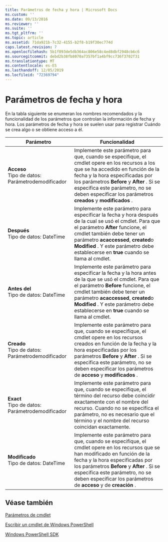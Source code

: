 ```yaml
---
title: Parámetros de fecha y hora | Microsoft Docs
ms.custom: ''
ms.date: 09/13/2016
ms.reviewer: ''
ms.suite: ''
ms.tgt_pltfrm: ''
ms.topic: article
ms.assetid: 71da921b-7c32-4155-b2f8-b19f30ec774d
caps.latest.revision: 7
ms.openlocfilehash: 5b1f093de5db364ac806e58c4ed8dbf2948cb6c6
ms.sourcegitcommit: debd2b38fb8070a7357bf1a4bf9cc736f3702f31
ms.translationtype: MT
ms.contentlocale: es-ES
ms.lasthandoff: 12/05/2019
ms.locfileid: "72369794"
---
```

# <a name="date-and-time-parameters"></a>Parámetros de fecha y hora

En la tabla siguiente se enumeran los nombres recomendados y la funcionalidad de los parámetros que controlan la información de fecha y hora. Los parámetros de fecha y hora se suelen usar para registrar Cuándo se crea algo o se obtiene acceso a él.

|Parámetro|Funcionalidad|
|---|---|
|**Acceso**<br>Tipo de datos: Parámetrodemodificador|Implemente este parámetro para que, cuando se especifique, el cmdlet opere en los recursos a los que se ha accedido en función de la fecha y la hora especificadas por los parámetros **Before** y **After** . Si se especifica este parámetro, no se deben especificar los parámetros **creados** y **modificados** .|
|**Después**<br>Tipo de datos: DateTime|Implemente este parámetro para especificar la fecha y hora después de la cual se usó el cmdlet. Para que el parámetro **After** funcione, el cmdlet también debe tener un parámetro **acaccessed**, **created**o **Modified** . Y este parámetro debe establecerse en **true** cuando se llama al cmdlet.|
|**Antes del**<br>Tipo de datos: DateTime|Implemente este parámetro para especificar la fecha y la hora antes de la que se usó el cmdlet. Para que el parámetro **Before** funcione, el cmdlet también debe tener un parámetro **acaccessed**, **created**o **Modified** . Y este parámetro debe establecerse en **true** cuando se llama al cmdlet.|
|**Creado**<br>Tipo de datos: Parámetrodemodificador|Implemente este parámetro para que, cuando se especifique, el cmdlet opere en los recursos creados en función de la fecha y la hora especificadas por los parámetros **Before** y **After** . Si se especifica este parámetro, no se deben especificar los parámetros de **acceso** y **modificados** .|
|**Exact**<br>Tipo de datos: Parámetrodemodificador|Implemente este parámetro para que, cuando se especifique, el término del recurso debe coincidir exactamente con el nombre del recurso. Cuando no se especifica el parámetro, no es necesario que el término y el nombre del recurso coincidan exactamente.|
|**Modificado**<br>Tipo de datos: DateTime|Implemente este parámetro para que, cuando se especifique, el cmdlet opere en los recursos que se han modificado en función de la fecha y la hora especificadas por los parámetros **Before** y **After** . Si se especifica este parámetro, no se deben especificar los parámetros de **acceso** y de **creación** .|
## <a name="see-also"></a>Véase también

[Parámetros de cmdlet](./cmdlet-parameters.md)

[Escribir un cmdlet de Windows PowerShell](./writing-a-windows-powershell-cmdlet.md)

[Windows PowerShell SDK](../windows-powershell-reference.md)
